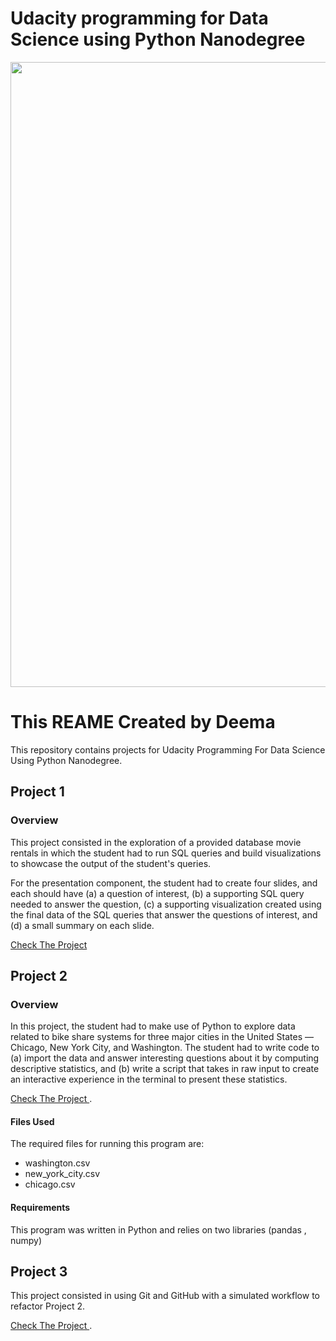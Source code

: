 # Udacity programming for Data Science using Python Nanodegree
<img src="https://1onjea25cyhx3uvxgs4vu325-wpengine.netdna-ssl.com/wp-content/uploads/2018/05/Udacity-Data-Scientist-Nanodegree-program.png" width="1000">

# This REAME Created by Deema

This repository contains projects for Udacity Programming For Data Science Using Python Nanodegree.

## Project 1

### Overview

This project consisted in the exploration of a provided database movie rentals in which the student had to run SQL queries and build visualizations to showcase the output of the student's queries. 

For the presentation component, the student had to create four slides, and each should have (a) a question of interest, (b) a supporting SQL query needed to answer the question, (c) a supporting visualization created using the final data of the SQL queries that answer the questions of interest, and (d) a small summary on each slide.

[Check The Project](https://github.com/DeemaAli-Analyst/pdsnd_github/blob/master/dvd-rental-project.sql)


## Project 2

### Overview

In this project, the student had to make use of Python to explore data related to bike share systems for three major cities in the United States — Chicago, New York City, and Washington. The student had to write code to (a) import the data and answer interesting questions about it by computing descriptive statistics, and (b) write a script that takes in raw input to create an interactive experience in the terminal to present these statistics.



[Check The Project ](https://github.com/DeemaAli-Analyst/pdsnd_github/blob/master/bikeshare.py).

#### Files Used

The required files for running this program are: 

* washington.csv
* new_york_city.csv
* chicago.csv

#### Requirements
This program was written in Python and relies on two libraries (pandas , numpy)


## Project 3

This project consisted in using Git and GitHub with a simulated workflow to refactor Project 2.


[Check The Project ](https://github.com/DeemaAli-Analyst/pdsnd_github/blob/master/Copy%20of%20Git%20Commands%20Documentation.pdf).


